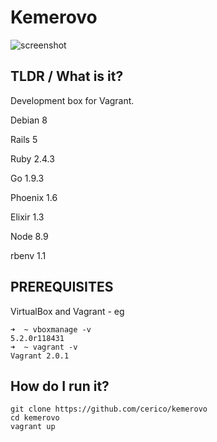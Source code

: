 # Kemerovo

![screenshot](https://s3.eu-west-2.amazonaws.com/io1937/screenshots/kemerovo.jpeg)

## TLDR / What is it?

Development box for Vagrant. 

Debian 8

Rails 5

Ruby 2.4.3

Go 1.9.3

Phoenix 1.6

Elixir 1.3

Node 8.9

rbenv 1.1

## PREREQUISITES

VirtualBox and Vagrant - eg

```
➜  ~ vboxmanage -v
5.2.0r118431
➜  ~ vagrant -v
Vagrant 2.0.1
```

## How do I run it?

```
git clone https://github.com/cerico/kemerovo
cd kemerovo
vagrant up
```


